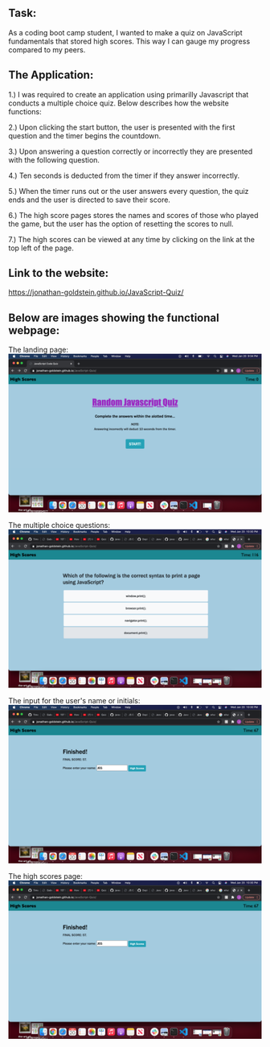 ## Task:
As a coding boot camp student, I wanted to make a quiz on JavaScript fundamentals that stored high scores. This way I can gauge my progress compared to my peers.

## The Application:

1.) I was required to create an application using primarilly Javascript that conducts a multiple choice quiz.  Below describes how the website functions:

2.) Upon clicking the start button, the user is presented with the first question and the timer begins the countdown. 

3.) Upon answering a question correctly or incorrectly they are presented with the following question.

4.) Ten seconds is deducted from the timer if they answer incorrectly.

5.) When the timer runs out or the user answers every question, the quiz ends and the user is directed to save their score.

6.) The high score pages stores the names and scores of those who played the game, but the user has the option of resetting the scores to null.

7.) The high scores can be viewed at any time by clicking on the link at the top left of the page.

## Link to the website:

https://jonathan-goldstein.github.io/JavaScript-Quiz/

## Below are images showing the functional webpage:

The landing page:
![plot](./assets/images/Image1.png)

The multiple choice questions:
![plot](./assets/images/Image2.png)

The input for the user's name or initials:
![plot](./assets/images/Image3.png)

The high scores page:
![plot](./assets/images/Image3.png)
